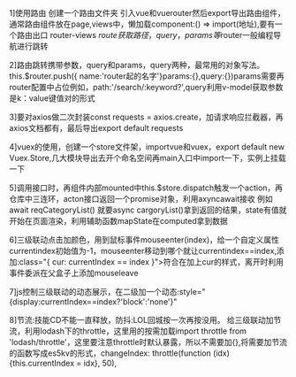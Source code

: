 1]使用路由 创建一个路由文件夹  引入vue和vuerouter然后export导出路由组件，通常路由组件放在page,views中，懒加载component:() => import(地址),要有一个路由出口 router-views $route获取路径，query，params等$router一般编程导航进行跳转

2]路由跳转携带参数，query和params，query两种，最常用的对象写法。this.$router.push({ name:'router起的名字'}params:{},query:{})params需要再router配置中占位例如，path:'/search/:keyword?',query利用v-model获取参数是k：value键值对的形式

3]要对axios做二次封装const requests = axios.create，加请求响应拦截器，再axios文档都有，最后导出export default requests

4]vuex的使用，创建一个store文件架，importvue和vuex，export default new Vuex.Store,几大模块导出去开个命名空间再main入口中import一下，实例上挂载一下

5]调用接口时，再组件内部mounted中this.$store.dispatch触发一个action，再仓库中三连环，acton接口返回一个promise对象，利用axyncawait接收 例如await reqCategoryList() 就要async cargoryList()拿到返回的结果，state有值就开始在页面渲染，利用辅助函数mapState在computed拿到数据

6]三级联动点击加颜色，用到鼠标事件mouseenter(index)，给一个自定义属性currentindex初始值为-1，mouseenter移动到哪个就让currentindex==index,添加:class="{ cur: currentIndex == index }">符合在加上cur的样式，离开时利用事件委派在父盒子上添加mouseleave

7]js控制三级联动的动态展示，在二级加一个动态:style="{display:currentIndex==index?'block':'none'}"

8]节流:技能CD不能一直释放，防抖:LOL回城按一次再按没用。  给三级联动加节流，利用lodash下的throttle，这里用的按需加载import throttle from 'lodash/throttle'，这里要注意throttle时默认暴露，所以不需要加{},将需要加节流的函数写成es5kv的形式，changeIndex: throttle(function (idx) {this.currentIndex = idx}, 50),